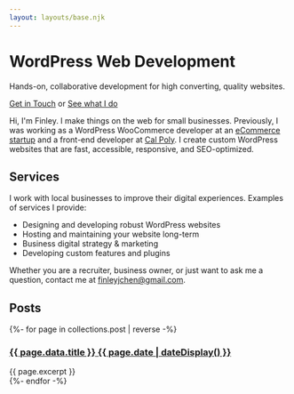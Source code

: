 ```yaml
---
layout: layouts/base.njk
---
```

<h1 id="home-title">WordPress Web Development</h1>
<p class="description">Hands-on, collaborative development for high converting, quality websites.</p>

<section class="divider">
  <a href="/contact" class="button">Get in Touch</a>
  <span> or
  <a href="/work">See what I do</a>
</section>

<div class="divider"></div>

Hi, I'm Finley. I make things on the web for small businesses. Previously, I was working as a WordPress WooCommerce developer at an [eCommerce startup](https://www.allpeople.co/) and a front-end developer at [Cal Poly](https://calpoly.edu). 
I create custom WordPress websites that are fast, accessible, responsive, and SEO-optimized. 


## Services 
I work with local businesses to improve their digital experiences. 
Examples of services I provide:
- Designing and developing robust WordPress websites
- Hosting and maintaining your website long-term
- Business digital strategy & marketing
- Developing custom features and plugins

Whether you are a recruiter, business owner, or just want to ask me a question, contact me at <a href="mailto:finleyjchen@gmail.com">finleyjchen@gmail.com</a>.



## Posts 
<section class="listing">
{%- for page in collections.post | reverse -%}
  <article>
    <h3>
    <a href="{{ page.url }}">
    <span>{{ page.data.title }}</span>
    <time datetime="{{ page.date }}">{{ page.date | dateDisplay() }}</time>
    </a>
    </h3>
  {{ page.excerpt }}
  </article>
{%- endfor -%}
</section>



<!-- <ul class="listing">
{%- for item in hawksworx.entries.slice(0,5) -%}
  <li>
    <a href="{{ item.link }}">{{ item.title }}</a>
  </li>
{%- endfor -%}
</ul> -->





